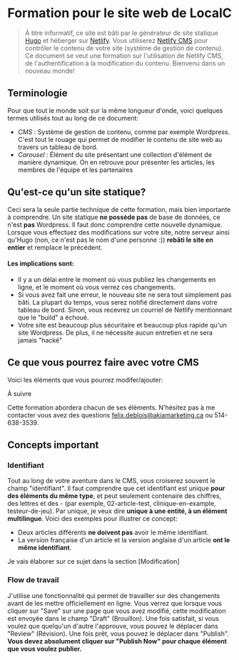 # Formation pour le site web de LocalC

> À titre informatif, ce site est bâti par le générateur de site statique [Hugo](https://gohugo.io) et héberger sur [Netlify](https://www.netlify.com/). Vous utiliserez [Netlify CMS](https://www.netlifycms.org/) pour contrôler le contenu de votre site (système de gestion de contenu). Ce document se veut une formation sur l'utilisation de Netlify CMS, de l'authentification à la modification du contenu. Bienvenu dans un nouveau monde!

## Terminologie

Pour que tout le monde soit sur la même longueur d'onde, voici quelques termes utilisés tout au long de ce document:

- *CMS* : Système de gestion de contenu, comme par exemple Wordpress. C'est tout le rouage qui permet de modifier le contenu de site web au travers un tableau de bord.
- *Carousel* : Élément du site présentant une collection d'élément de manière dynamique. On en retrouve pour présenter les articles, les membres de l'équipe et les partenaires

## Qu'est-ce qu'un site statique? 

Ceci sera la seule partie technique de cette formation, mais bien importante à comprendre. Un site statique **ne possède pas** de base de données, ce n'est **pas** Wordpress. Il faut donc comprendre cette nouvelle dynamique. Lorsque vous effectuez des modifications sur votre site, notre serveur ainsi qu'Hugo (non, ce n'est pas le nom d'une personne :)) **rebâti le site en entier** et remplace le précédent. 

#### Les implications sont:

- Il y a un délai entre le moment où vous publiez les changements en ligne, et le moment où vous verrez ces changements.
- Si vous avez fait une erreur, le nouveau site ne sera tout simplement pas bâti. La plupart du temps, vous serez notifié directement dans votre tableau de bord. Sinon, vous recevrez un courriel de Netlify mentionnant que le "build" a échoué.
- Votre site est beaucoup plus sécuritaire et beaucoup plus rapide qu'un site Wordpress. De plus, il ne nécessite aucun entretien et ne sera jamais "hacké"

## Ce que vous pourrez faire avec votre CMS

Voici les éléments que vous pourrez modifer/ajouter:

<!-- - Articles en français et en anglais (modification + ajout)
- Cliniques en français et en anglais (modification + ajout)
- Auteurs pour les articles (modification + ajout)
- Témoignages (modification seulement)
- Membres de l'équipe (modification + ajout)
- Partenaires (modification + ajout) -->
À suivre

Cette formation abordera chacun de ses éléments. N'hésitez pas à me contacter vous avez des questions [felix.deblois@akiamarketing.ca](mailto:felix.deblois@akiamarketing.ca) ou 514-638-3539.

## Concepts important

### Identifiant

Tout au long de votre aventure dans le CMS, vous croiserez souvent le champ "identifiant". Il faut comprendre que cet identifiant est unique **pour des éléments du même type**, et peut seulement contenaire des chiffres, des lettres et des - (par exemple, 02-article-test, clinique-en-example, testeur-de-jeu). Par unique, je veux dire **unique à une entité, à un élément multilingue**. Voici des exemples pour illustrer ce concept:

- Deux articles différents **ne doivent pas** avoir le même identifiant.
- La version française d'un article et la version anglaise d'un article **ont le même identifiant**.

Je vais élaborer sur ce sujet dans la section [Modification]

### Flow de travail

J'utilise une fonctionnalité qui permet de travailler sur des changements avant de les mettre officiellement en ligne. Vous verrez que lorsque vous cliquer sur "Save" sur une page que vous avez modifié, cette modification est envoyée dans le champ "Draft" (Brouillon). Une fois satisfait, si vous voulez que quelqu'un d'autre l'approuve, vous pouvez le déplacer dans "Review" (Révision). Une fois prêt, vous pouvez le déplacer dans "Publish". **Vous devez absolument cliquer sur "Publish Now" pour chaque élément que vous voulez publier.**
